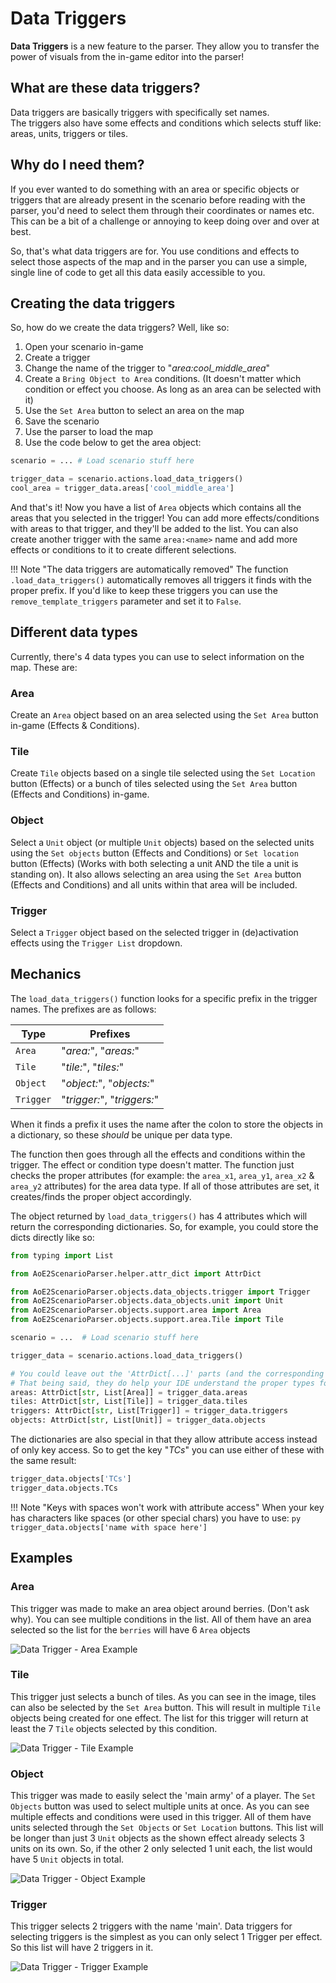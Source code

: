# Data Triggers

**Data Triggers** is a new feature to the parser. 
They allow you to transfer the power of visuals from the in-game editor into the parser!

## What are these data triggers?

Data triggers are basically triggers with specifically set names.  
The triggers also have some effects and conditions which selects stuff like: areas, units, triggers or tiles.

## Why do I need them?

If you ever wanted to do something with an area or specific objects or triggers that are already present in the
scenario before reading with the parser, you'd need to select them through their coordinates or names etc. This can be a
bit of a challenge or annoying to keep doing over and over at best.

So, that's what data triggers are for. You use conditions and effects to select those aspects of the map and in the 
parser you can use a simple, single line of code to get all this data easily accessible to you.

## Creating the data triggers

So, how do we create the data triggers? Well, like so:

1. Open your scenario in-game
2. Create a trigger
3. Change the name of the trigger to "_area:cool_middle_area_"
4. Create a `Bring Object to Area` conditions. (It doesn't matter which condition or effect you choose. As long as an area can be selected with it)
5. Use the `Set Area` button to select an area on the map
6. Save the scenario
7. Use the parser to load the map
8. Use the code below to get the area object:

```py
scenario = ... # Load scenario stuff here

trigger_data = scenario.actions.load_data_triggers()
cool_area = trigger_data.areas['cool_middle_area']
```

And that's it! Now you have a list of `Area` objects which contains all the areas that you selected in the trigger!
You can add more effects/conditions with areas to that trigger, and they'll be added to the list. 
You can also create another trigger with the same `area:<name>` name and add more effects or conditions to it to create 
different selections.

!!! Note "The data triggers are automatically removed"
    The function `.load_data_triggers()` automatically removes all triggers it finds with the proper prefix. If you'd
    like to keep these triggers you can use the `remove_template_triggers` parameter and set it to `False`.

## Different data types

Currently, there's 4 data types you can use to select information on the map. These are:

### Area

Create an `Area` object based on an area selected using the `Set Area` button in-game (Effects & Conditions).

### Tile

Create `Tile` objects based on a single tile selected using the `Set Location` button (Effects)
or a bunch of tiles selected using the `Set Area` button (Effects and Conditions) in-game.

### Object

Select a `Unit` object (or multiple `Unit` objects) based on the selected units using the `Set objects` button
(Effects and Conditions) or `Set location` button (Effects) (Works with both selecting a unit AND the tile a unit is 
standing on). It also allows selecting an area using the `Set Area` button (Effects and Conditions) and all units
within that area will be included.

### Trigger

Select a `Trigger` object based on the selected trigger in (de)activation effects using the `Trigger List` dropdown.

## Mechanics

The `load_data_triggers()` function looks for a specific prefix in the trigger names. The prefixes are as follows:

| Type      | Prefixes                    |
| --------- | --------------------------- |
| `Area`    | "_area:_", "_areas:_"       |
| `Tile`    | "_tile:_", "_tiles:_"       |
| `Object`  | "_object:_", "_objects:_"   |
| `Trigger` | "_trigger:_", "_triggers:_" |

When it finds a prefix it uses the name after the colon to store the objects in a dictionary, so these _should_ be 
unique per data type.

The function then goes through all the effects and conditions within the trigger. The effect or condition type doesn't 
matter. The function just checks the proper attributes (for example: the `area_x1`, `area_y1`, `area_x2` & `area_y2` 
attributes) for the area data type. If all of those attributes are set, it creates/finds the proper object accordingly.

The object returned by `load_data_triggers()` has 4 attributes which will return the corresponding dictionaries.
So, for example, you could store the dicts directly like so:

```py
from typing import List

from AoE2ScenarioParser.helper.attr_dict import AttrDict

from AoE2ScenarioParser.objects.data_objects.trigger import Trigger
from AoE2ScenarioParser.objects.data_objects.unit import Unit
from AoE2ScenarioParser.objects.support.area import Area
from AoE2ScenarioParser.objects.support.area.Tile import Tile

scenario = ...  # Load scenario stuff here

trigger_data = scenario.actions.load_data_triggers()

# You could leave out the 'AttrDict[...]' parts (and the corresponding imports). 
# That being said, they do help your IDE understand the proper types for type hinting later on
areas: AttrDict[str, List[Area]] = trigger_data.areas
tiles: AttrDict[str, List[Tile]] = trigger_data.tiles
triggers: AttrDict[str, List[Trigger]] = trigger_data.triggers
objects: AttrDict[str, List[Unit]] = trigger_data.objects
```

The dictionaries are also special in that they allow attribute access instead of only key access.
So to get the key "_TCs_" you can use either of these with the same result: 

```py
trigger_data.objects['TCs']
trigger_data.objects.TCs
```

!!! Note "Keys with spaces won't work with attribute access"
    When your key has characters like spaces (or other special chars) you have to use: 
    ```py
    trigger_data.objects['name with space here']
    ```

## Examples

### Area

This trigger was made to make an area object around berries. (Don't ask why).
You can see multiple conditions in the list. 
All of them have an area selected so the list for the `berries` will have 6 `Area` objects

![Data Trigger - Area Example](./../images/data_trigger_area_example.png "Data triggers example with area selected")

### Tile

This trigger just selects a bunch of tiles. As you can see in the image, tiles can also be selected by the `Set Area`
button. This will result in multiple `Tile` objects being created for one effect. The list for this trigger will return
at least the 7 `Tile` objects selected by this condition.

![Data Trigger - Tile Example](./../images/data_trigger_tile_example.png "Data triggers example with tile selected")

### Object

This trigger was made to easily select the 'main army' of a player.
The `Set Objects` button was used to select multiple units at once. 
As you can see multiple effects and conditions were used in this trigger. 
All of them have units selected through the `Set Objects` or `Set Location` buttons. 
This list will be longer than just 3 `Unit` objects as the shown effect already selects 3 units on its own. 
So, if the other 2 only selected 1 unit each, the list would have 5 `Unit` objects in total.

![Data Trigger - Object Example](./../images/data_trigger_object_example.png "Data triggers example with object selected")

### Trigger

This trigger selects 2 triggers with the name 'main'. Data triggers for selecting triggers is the simplest as you can
only select 1 Trigger per effect. So this list will have 2 triggers in it.

![Data Trigger - Trigger Example](./../images/data_trigger_trigger_example.png "Data triggers example with trigger selected")